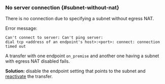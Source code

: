 ### No server connection {#subnet-without-nat}

There is no connection due to specifying a subnet without egress NAT.

Error message:

```text
Can't connect to server: Can't ping server:
dial tcp <address of an endpoint's host>:<port>: connect: connection timed out
```

A transfer with one endpoint `on_premise` and another one having a subnet with egress NAT disabled fails.

**Solution:** disable the endpoint setting that points to the subnet and [reactivate](../../../../data-transfer/operations/transfer.md#activate) the transfer.
